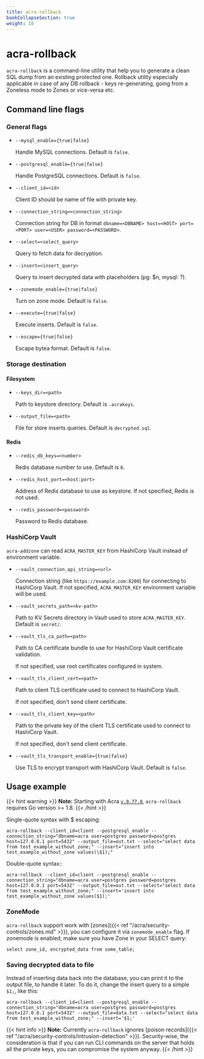```yaml
---
title: acra-rollback
bookCollapseSection: true
weight: 10
---
```


# acra-rollback

`acra-rollback` is a command-line utility that help you to generate a clean SQL dump from an existing protected one. 
Rollback utility especially applicable in case of any DB rollback - keys re-generating, going from a Zoneless mode to Zones or vice-versa etc. 

## Command line flags

### General flags

* `--mysql_enable={true|false}`

  Handle MySQL connections. Default is `false`.

* `--postgresql_enable={true|false}`

  Handle PostgreSQL connections. Default is `false`.

* `--client_id=<id>`

  Client ID should be name of file with private key.

* `--connection_string=<connection_string>`

  Connection string for DB in format `dbname=<DBNAME> host=<HOST> port=<PORT> user=<USER> password=<PASSWORD>`.

* `--select=<select_query>`

  Query to fetch data for decryption.

* `--insert=<insert_query>`

  Query to insert decrypted data with placeholders (pg: $n, mysql: ?).

* `--zonemode_enable={true|false}`

  Turn on zone mode. Default is `false`.

* `--execute={true|false}`

  Execute inserts. Default is `false`.

* `--escape={true|false}`

  Escape bytea format. Default is `false`.


### Storage destination

#### Filesystem

* `--keys_dir=<path>`

  Path to keystore directory. Default is `.acrakeys`.

* `--output_file=<path>`

  File for store inserts queries. Default is `decrypted.sql`.

#### Redis

* `--redis_db_keys=<number>`

  Redis database number to use.
  Default is `0`.
  <!-- `acra-server -help` says default is `-1` but in `cmd/redis.go` I see `redisDefaultDB = 0` -->
  <!-- this var is also used as default value for the flag, where's the truth? -->

* `--redis_host_port=<host:port>`

  Address of Redis database to use as keystore.
  If not specified, Redis is not used.

* `--redis_password=<password>`

  Password to Redis database.


### HashiCorp Vault

`acra-addzone` can read `ACRA_MASTER_KEY` from HashiCorp Vault instead of environment variable.

* `--vault_connection_api_string=<url>`

  Connection string (like `https://example.com:8200`) for connecting to HashiCorp Vault.
  If not specified, `ACRA_MASTER_KEY` environment variable will be used.

* `--vault_secrets_path=<kv-path>`

  Path to KV Secrets directory in Vault used to store `ACRA_MASTER_KEY`.
  Default is `secret/`.

* `--vault_tls_ca_path=<path>`

  Path to CA certificate bundle to use for HashiCorp Vault certificate validation.

  If not specified, use root certificates configured in system.

* `--vault_tls_client_cert=<path>`

  Path to client TLS certificate used to connect to HashiCorp Vault.

  If not specified, don't send client certificate.

* `--vault_tls_client_key=<path>`

  Path to the private key of the client TLS certificate used to connect to HashiCorp Vault.

  If not specified, don't send client certificate.

* `--vault_tls_transport_enable={true|false}`

  Use TLS to encrypt transport with HashiCorp Vault.
  Default is `false`.

## Usage example

{{< hint warning >}}
**Note:**
Starting with Acra [`v.0.77.0`](https://github.com/cossacklabs/acra/releases/tag/0.77.0), `acra-rollback` requires Go version >= 1.8.
{{< /hint >}}


Single-quote syntax with $ escaping:

```
acra-rollback --client_id=client --postgresql_enable --connection_string="dbname=acra user=postgres password=postgres host=127.0.0.1 port=5432" --output_file=out.txt --select="select data from test_example_without_zone;" --insert="insert into test_example_without_zone values(\$1);"
```


Double-quote syntax::

```
acra-rollback --client_id=client --postgresql_enable --connection_string="dbname=acra user=postgres password=postgres host=127.0.0.1 port=5432" --output_file=out.txt --select="select data from test_example_without_zone;" --insert='insert into test_example_without_zone values($1);'
```

### ZoneMode

`acra-rollback` support work with [zones]({{< ref "/acra/security-controls/zones.md" >}}), you can configure it via `zonemode_enable` flag.
If zonemode is enabled, make sure you have Zone in your SELECT query:

```
select zone_id, encrypted_data from some_table;
```



### Saving decrypted data to file

Instead of inserting data back into the database, you can print it to the output file, to handle it later. To do it, change the insert query to a simple `$1;`, like this:

```
acra-rollback --client_id=client --postgresql_enable --connection_string="dbname=acra user=postgres password=postgres host=127.0.0.1 port=5432" --output_file=data.txt --select="select data from test_example_without_zone;" --insert='$1;'
```


{{< hint info >}}
**Note:**
Currently `acra-rollback` ignores [poison records]({{< ref "/acra/security-controls/intrusion-detection" >}}). 
Security-wise, the consideration is that if you can run CLI commands on the server that holds all the private keys, you can compromise the system anyway.
{{< /hint >}}

